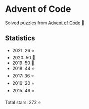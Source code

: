 # Advent of Code

Solved puzzles from [Advent of Code](https://adventofcode.com) :christmas_tree:

## Statistics

- 2021: 26 :star:
- 2020: 50 :star2:
- 2019: 50 :star2:
- 2018: 44 :star:
- 2017: 36 :star:
- 2016: 20 :star:
- 2015: 46 :star:

Total stars: 272 :star:
